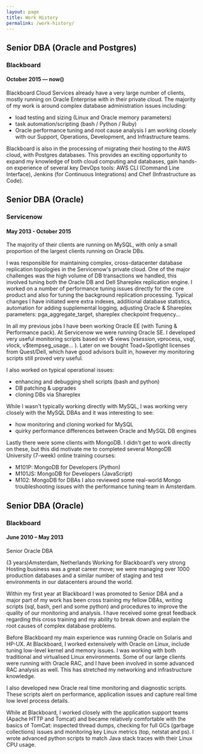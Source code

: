 ```yaml
---
layout: page
title: Work History
permalink: /work-history/
---
```


## Senior DBA (Oracle and Postgres)

### Blackboard

#### October 2015 — now()

Blackboard Cloud Services already have a very large number of clients, mostly running on Oracle Enterprise with in their private cloud. The majority of my work is around complex database administration issues including:
* load testing and sizing (Linux and Oracle memory parameters)
* task automation/scripting (bash / Python / Ruby)
* Oracle performance tuning and root cause analysis
I am working closely with our Support, Operations, Development, and Infrastructure teams.

Blackboard is also in the processing of migrating their hosting to the AWS cloud, with Postgres databases. This provides an exciting opportunity to expand my knowledge of both cloud computing and databases, gain hands-on experience of several key DevOps tools: AWS CLI (Command Line Interface), Jenkins (for Continuous Integrations) and Chef (Infrastructure as Code).

## Senior DBA (Oracle)

### Servicenow

#### May 2013 - October 2015 

The majority of their clients are running on MySQL, with only a small proportion of the largest clients running on Oracle DBs.

I was responsible for maintaining complex, cross-datacenter database replication topologies in the Servicenow's private cloud. One of the major challenges was the high volume of DB transactions we handled, this involved tuning both the Oracle DB and Dell Shareplex replication engine. I worked on a number of performance tuning issues directly for the core product and also for tuning the background replication processing. Typical changes I have initiated were extra indexes, additional database statistics, automation for adding supplemental logging, adjusting Oracle & Shareplex parameters: pga_aggregate_target, shareplex checkpoint frequency...

In all my previous jobs I have been working Oracle EE (with Tuning & Performance pack). At Servicenow we were running Oracle SE. I developed very useful monitoring scripts based on v$ views (v$session, v$process, v$sql, v$lock, v$tempseg_usage… ). Later on we bought Toad+Spotlight licenses from Quest/Dell, which have good advisors built in, however my monitoring scripts still proved very useful.

I also worked on typical operational issues:
* enhancing and debugging shell scripts (bash and python)
* DB patching & upgrades 
* cloning DBs via Shareplex

While I wasn't typically working directly with MySQL, I was working very closely with the MySQL DBAs and it was interesting to see:
* how monitoring and cloning worked for MySQL
* quirky performance differences between Oracle and MySQL DB engines 

Lastly there were some clients with MongoDB. I didn't get to work directly on these, but this did motivate me to completed several MongoDB University (7-week) online training courses:
* M101P: MongoDB for Developers (Python)
* M101JS: MongoDB for Developers (JavaScript)
* M102: MongoDB for DBAs
I also reviewed some real-world Mongo troubleshooting issues with the performance tuning team in Amsterdam. 


## Senior DBA (Oracle)

### Blackboard

#### June 2010 – May 2013 

Senior Oracle DBA

(3 years)Amsterdam, Netherlands
Working for Blackboard’s very strong Hosting business was a great career move; we were managing over 1000 production databases and a similar number of staging and test environments in our datacenters around the world. 

Within my first year at Blackboard I was promoted to Senior DBA and a major part of my work has been cross training my fellow DBAs, writing scripts (sql, bash, perl and some python) and procedures to improve the quality of our monitoring and analysis. I have received some great feedback regarding this cross training and my ability to break down and explain the root causes of complex database problems.

Before Blackboard my main experience was running Oracle on Solaris and HP-UX. At Blackboard, I worked extensively with Oracle on Linux, include tuning low-level kernel and memory issues. I was working with both traditional and virtualised Linux environments. Some of our large clients were running with Oracle RAC, and I have been involved in some advanced RAC analysis as well. This has stretched my networking and infrastructure knowledge.

I also developed new Oracle real time monitoring and diagnostic scripts. These scripts alert on performance, application issues and capture real time low level process details.

While at Blackboard, I worked closely with the application support teams (Apache HTTP and Tomcat) and became relatively comfortable with the basics of TomCat: inspected thread dumps, checking for full GCs (garbage collections) issues and monitoring key Linux metrics (top, netstat and ps). I wrote advanced python scripts to match Java stack traces with their Linux CPU usage.